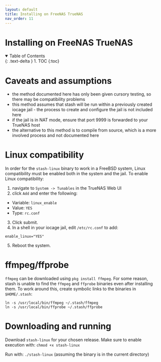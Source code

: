 ```yaml
---
layout: default
title: Installing on FreeNAS TrueNAS
nav_order: 11
---
```

# **Installing on FreeNAS TrueNAS**
<details open markdown="block">
  <summary>
    Table of Contents
  </summary>
  {: .text-delta }
1. TOC
{:toc}
</details>

# Caveats and assumptions
* the method documented here has only been given cursory testing, so there may be compatibility problems
* this method assumes that stash will be run within a previously created iocage jail - the process to create and configure the jail is not included here
* if the jail is in NAT mode, ensure that port 9999 is forwarded to your TrueNAS host
* the alternative to this method is to compile from source, which is a more involved process and not documented here

# Linux compatibility

In order for the `stash-linux` binary to work in a FreeBSD system, Linux compatibility must be enabled both in the system and the jail. To enable Linux compatibility:
1. navigate to `System -> Tunables` in the TrueNAS Web UI
2. click `Add` and enter the following:
* Variable: `linux_enable`
* Value: `YES`
* Type: `rc.conf`
3. Click submit.
4. In a shell in your iocage jail, edit `/etc/rc.conf` to add:
```
enable_linux="YES"
```
5. Reboot the system.

# ffmpeg/ffprobe

`ffmpeg` can be downloaded using `pkg install ffmpeg`. For some reason, stash is unable to find the `ffmpeg` and `ffprobe` binaries even after installing them. To work around this, create symbolic links to the binaries in `$HOME/.stash`:

```
ln -s /usr/local/bin/ffmpeg ~/.stash/ffmpeg
ln -s /usr/local/bin/ffprobe ~/.stash/ffprobe
```

# Downloading and running

Download `stash-linux` for your chosen release. Make sure to enable execution with: `chmod +x stash-linux`

Run with: `./stash-linux` (assuming the binary is in the current directory)